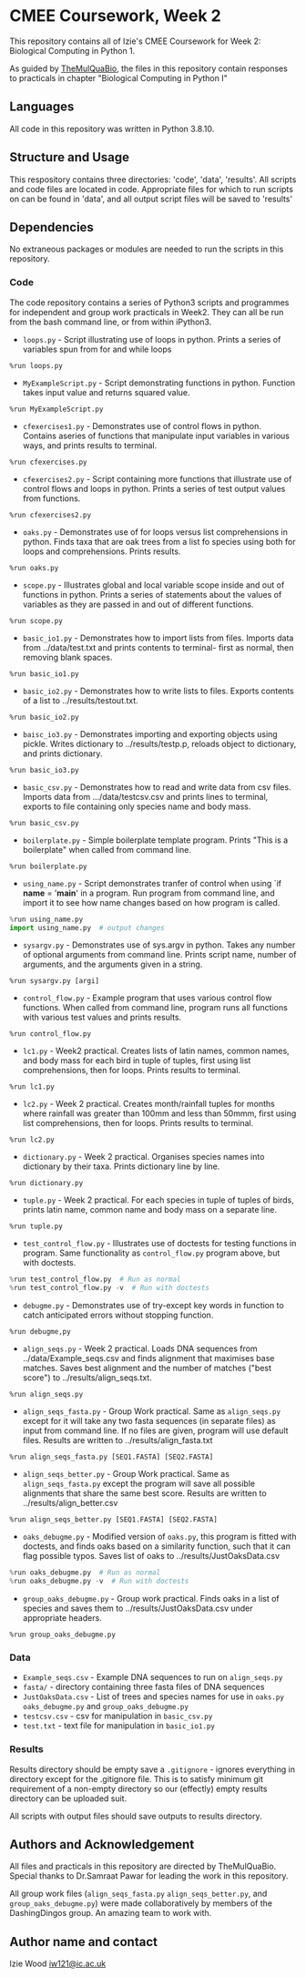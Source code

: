 # CMEE Coursework, Week 2

This repository contains all of Izie's CMEE Coursework for Week 2: Biological Computing in Python 1. 

As guided by [TheMulQuaBio](https://mhasoba.github.io/TheMulQuaBio/notebooks/), the files in this repository contain responses to practicals in chapter "Biological Computing in Python I"

## Languages
All code in this repository was written in Python 3.8.10.

## Structure and Usage 
This respository contains three directories: 'code', 'data', 'results'. All scripts and code files are located in code. Appropriate files for which to run scripts on can be found in 'data', and all output script files will be saved to 'results'

## Dependencies
No extraneous packages or modules are needed to run the scripts in this repository.

### Code
The code repository contains a series of Python3 scripts and programmes for independent and group work practicals in Week2. They can all be run from the bash command line, or from within iPython3.

- `loops.py` - Script illustrating use of loops in python. Prints a series of variables spun from for and while loops
```
%run loops.py
```
- `MyExampleScript.py` - Script demonstrating functions in python. Function takes input value and returns squared value.
```
%run MyExampleScript.py
```
- `cfexercises1.py` - Demonstrates use of control flows in python. Contains aseries of functions that manipulate input variables in various ways, and prints results to terminal. 
```
%run cfexercises.py
```
- `cfexercises2.py` - Script containing more functions that illustrate use of control flows and loops in python. Prints a series of test output values from functions. 
```
%run cfexercises2.py
```
- `oaks.py` - Demonstrates use of for loops versus list comprehensions in python. Finds taxa that are oak trees from a list fo species using both for loops and comprehensions. Prints results. 
```
%run oaks.py
```
- `scope.py` - Illustrates global and local variable scope inside and out of functions in python. Prints a series of statements about the values of variables as they are passed in and out of different functions. 
```
%run scope.py
```
- `basic_io1.py` - Demonstrates how to import lists from files. Imports data from ../data/test.txt and prints contents to terminal- first as normal, then removing blank spaces.
```
%run basic_io1.py
```
- `basic_io2.py` - Demonstrates how to write lists to files. Exports contents of a list to ../results/testout.txt. 
```
%run basic_io2.py
```
- `baisc_io3.py` - Demonstrates importing and exporting objects using pickle. Writes dictionary to ../results/testp.p, reloads object to dictionary, and prints dictionary.
```
%run basic_io3.py
```
- `basic_csv.py` - Demonstrates how to read and write data from csv files. Imports data from .../data/testcsv.csv and prints lines to terminal, exports to file containing only species name and body mass.
```
%run basic_csv.py
```
- `boilerplate.py` - Simple boilerplate template program. Prints "This is a boilerplate" when called from command line. 
```
%run boilerplate.py
```
- `using_name.py` - Script demonstrates tranfer of control when using `if __name__ = '__main__' in a program. Run program from command line, and import it to see how name changes based on how program is called. 
```python
%run using_name.py
import using_name.py  # output changes
```
- `sysargv.py` - Demonstrates use of sys.argv in python. Takes any number of optional arguments from command line. Prints script name, number of arguments, and the arguments given in a string. 
```
%run sysargv.py [argi]
```
- `control_flow.py` - Example program that uses various control flow functions. When called from command line,
program runs all functions with various test values and prints results. 
```
%run control_flow.py
```
- `lc1.py` - Week2 practical. Creates lists of latin names, common names, and body mass for each bird in tuple of tuples, first using list comprehensions, then for loops. Prints results to terminal. 
```
%run lc1.py
```
- `lc2.py` - Week 2 practical. Creates month/rainfall tuples for months where rainfall was greater than 100mm and less than 50mmm, first using list comprehensions, then for loops. Prints results to terminal. 
```
%run lc2.py
```
- `dictionary.py` - Week 2 practical. Organises species names into dictionary by their taxa. Prints dictionary line by line. 
```
%run dictionary.py
```
- `tuple.py` - Week 2 practical. For each species in tuple of tuples of birds, prints latin name, common name and body mass on a separate line.
```
%run tuple.py
```
- `test_control_flow.py` - Illustrates use of doctests for testing functions in program. Same functionality as `control_flow.py` program above, but with doctests.
```python
%run test_control_flow.py  # Run as normal
%run test_control_flow.py -v  # Run with doctests
```
- `debugme.py` - Demonstrates use of try-except key words in function to catch anticipated errors without stopping function.
```
%run debugme,py
```
- `align_seqs.py` - Week 2 practical. Loads DNA sequences from ../data/Example_seqs.csv and finds alignment that maximises base matches. Saves best alignment and the number of matches ("best score") to ../results/align_seqs.txt.
```
%run align_seqs.py
```
- `align_seqs_fasta.py` - Group Work practical. Same as `align_seqs.py` except for it will take any two fasta sequences (in separate files) as input from command line. If no files are given, program will use default files. Results are written to ../results/align_fasta.txt
```
%run align_seqs_fasta.py [SEQ1.FASTA] [SEQ2.FASTA]
```
- `align_seqs_better.py` - Group Work practical. Same as `align_seqs_fasta.py` except the program will save all possible alignments that share the same best score. Results are written to ../results/align_better.csv
```
%run align_seqs_better.py [SEQ1.FASTA] [SEQ2.FASTA]
```
- `oaks_debugme.py` - Modified version of `oaks.py`, this program is fitted with doctests, and finds oaks based on a similarity function, such that it can flag possible typos. Saves list of oaks to ../results/JustOaksData.csv
```python
%run oaks_debugme.py  # Run as normal
%run oaks_debugme.py -v  # Run with doctests
```
- `group_oaks_debugme.py` - Group work practical. Finds oaks in a list of species and saves them to ../results/JustOaksData.csv under appropriate headers. 
```
%run group_oaks_debugme.py
```
### Data
- `Example_seqs.csv` - Example DNA sequences to run on `align_seqs.py`
- `fasta/` - directory containing three fasta files of DNA sequences
- `JustOaksData.csv` - List of trees and species names for use in `oaks.py` `oaks_debugme.py` and `group_oaks_debugme.py`
- `testcsv.csv` - csv for manipulation in `basic_csv.py`
- `test.txt` - text file for manipulation in `basic_io1.py`

### Results
Results directory should be empty save a `.gitignore` - ignores everything in directory except for the .gitignore file. This is to satisfy minimum git requirement of a non-empty directory so our (effectly) empty results directory can be uploaded suit.

All scripts with output files should save outputs to results directory.

## Authors and Acknowledgement 
All files and practicals in this repository are directed by TheMulQuaBio. Special thanks to Dr.Samraat Pawar for leading the work in this repository.

All group work files (`align_seqs_fasta.py` `align_seqs_better.py`, and `group_oaks_debugme.py`) were made collaboratively by members of the DashingDingos group. An amazing team to work with. 

## Author name and contact
 Izie Wood
 iw121@ic.ac.uk
